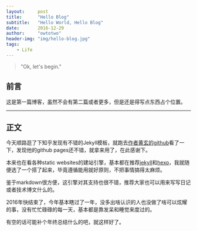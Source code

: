 ```yaml
---
layout:     post
title:      "Hello Blog"
subtitle:   "Hello World, Hello Blog"
date:       2016-12-29
author:     "owtotwo"
header-img: "img/hello-blog.jpg"
tags:
    - Life
---
```


> "Ok, let's begin."

## 前言

这是第一篇博客，虽然不会有第二篇或者更多，但是还是得写点东西占个位置。

---

## 正文

今天顺路逛了下知乎发现有不错的Jekyll模板，就跑去[作者黄玄的github](https://github.com/huxpro)看了一下，发现他的github pages还不错，就拿来用了，在此感谢下。

本来也在看各种static websites的建站引擎，基本都在推荐[jekyll](https://jekyllrb.com/)和[hexo](https://hexo.io/)，我就随便选了一个搭了起来，毕竟遵循能用就好原则，不把事情搞得太麻烦。

鉴于markdown很方便，这引擎对其支持也很不错，推荐大家也可以用来写写日记或者技术博文什么的。

2016年快结束了，今年基本瞎过了一年，没多出啥认识的人也没做了啥可以炫耀的事，没有忙忙碌碌的每一天，基本都是靠发呆和睡觉来度过的。

有空的话可能补个年终总结什么的吧，就这样好了。


